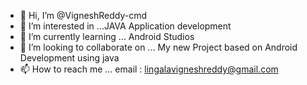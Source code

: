 - 👋 Hi, I’m @VigneshReddy-cmd
- 👀 I’m interested in ...JAVA Application development
- 🌱 I’m currently learning ... Android Studios
- 💞️ I’m looking to collaborate on ... My new Project based on Android Development using java
- 📫 How to reach me ... email : lingalavigneshreddy@gmail.com

<!---
VigneshReddy-cmd/VigneshReddy-cmd is a ✨ special ✨ repository because its `README.md` (this file) appears on your GitHub profile.
You can click the Preview link to take a look at your changes.
--->
